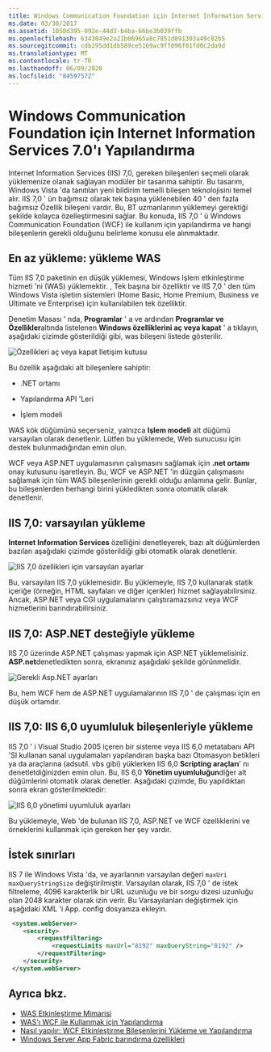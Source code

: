```yaml
---
title: Windows Communication Foundation için Internet Information Services 7.0'ı Yapılandırma
ms.date: 03/30/2017
ms.assetid: 1050d395-092e-44d3-b4ba-66be3b039ffb
ms.openlocfilehash: 6343049e2a21b06965a8c7851d891303a49c82b5
ms.sourcegitcommit: cdb295dd1db589ce5169ac9ff096f01fd0c2da9d
ms.translationtype: MT
ms.contentlocale: tr-TR
ms.lasthandoff: 06/09/2020
ms.locfileid: "84597572"
---
```

# <a name="configuring-internet-information-services-70-for-windows-communication-foundation"></a>Windows Communication Foundation için Internet Information Services 7.0'ı Yapılandırma

Internet Information Services (IIS) 7,0, gereken bileşenleri seçmeli olarak yüklemenize olanak sağlayan modüler bir tasarıma sahiptir. Bu tasarım, Windows Vista 'da tanıtılan yeni bildirim temelli bileşen teknolojisini temel alır. IIS 7,0 ' ün bağımsız olarak tek başına yüklenebilen 40 ' den fazla bağımsız Özellik bileşeni vardır. Bu, BT uzmanlarının yüklemeyi gerektiği şekilde kolayca özelleştirmesini sağlar. Bu konuda, IIS 7,0 ' ü Windows Communication Foundation (WCF) ile kullanım için yapılandırma ve hangi bileşenlerin gerekli olduğunu belirleme konusu ele alınmaktadır.

## <a name="minimal-installation-installing-was"></a>En az yükleme: yükleme WAS
 Tüm IIS 7,0 paketinin en düşük yüklemesi, Windows Işlem etkinleştirme hizmeti 'ni (WAS) yüklemektir. , Tek başına bir özelliktir ve IIS 7,0 ' den tüm Windows Vista işletim sistemleri (Home Basic, Home Premium, Business ve Ultimate ve Enterprise) için kullanılabilen tek özelliktir.

 Denetim Masası ' nda, **Programlar** ' a ve ardından **Programlar ve Özellikler**altında listelenen **Windows özelliklerini aç veya kapat** ' a tıklayın, aşağıdaki çizimde gösterildiği gibi, was bileşeni listede gösterilir.

 ![Özellikleri aç veya kapat Iletişim kutusu](media/wcfc-turnfeaturesonoroffs.gif "wcfc_TurnFeaturesOnOrOffs")

 Bu özellik aşağıdaki alt bileşenlere sahiptir:

- .NET ortamı

- Yapılandırma API 'Leri

- İşlem modeli

 WAS kök düğümünü seçerseniz, yalnızca **Işlem modeli** alt düğümü varsayılan olarak denetlenir. Lütfen bu yüklemede, Web sunucusu için destek bulunmadığından emin olun.

 WCF veya ASP.NET uygulamasının çalışmasını sağlamak için **.net ortamı** onay kutusunu işaretleyin. Bu, WCF ve ASP.NET 'in düzgün çalışmasını sağlamak için tüm WAS bileşenlerinin gerekli olduğu anlamına gelir. Bunlar, bu bileşenlerden herhangi birini yükledikten sonra otomatik olarak denetlenir.

## <a name="iis-70-default-installation"></a>IIS 7,0: varsayılan yükleme
 **Internet Information Services** özelliğini denetleyerek, bazı alt düğümlerden bazıları aşağıdaki çizimde gösterildiği gibi otomatik olarak denetlenir.

 ![IIS 7,0 özellikleri için varsayılan ayarlar](media/wcfc-turningfeaturesonoroff2.gif "wcfc_TurningFeaturesOnOrOff2")

 Bu, varsayılan IIS 7,0 yüklemesidir. Bu yüklemeyle, IIS 7,0 kullanarak statik içeriğe (örneğin, HTML sayfaları ve diğer içerikler) hizmet sağlayabilirsiniz. Ancak, ASP.NET veya CGI uygulamalarını çalıştıramazsınız veya WCF hizmetlerini barındırabilirsiniz.

## <a name="iis-70-installation-with-aspnet-support"></a>IIS 7,0: ASP.NET desteğiyle yükleme
 IIS 7,0 üzerinde ASP.NET çalışması yapmak için ASP.NET yüklemelisiniz. **ASP.net**denetledikten sonra, ekranınız aşağıdaki şekilde görünmelidir.

 ![Gerekli Asp.NET ayarları](media/wcfc-trunfeaturesonoroff3s.gif "wcfc_TrunFeaturesOnOrOFf3s")

 Bu, hem WCF hem de ASP.NET uygulamalarının IIS 7,0 ' de çalışması için en düşük ortamdır.

## <a name="iis-70-installation-with-iis-60-compatibility-components"></a>IIS 7,0: IIS 6,0 uyumluluk bileşenleriyle yükleme
 IIS 7,0 ' i Visual Studio 2005 içeren bir sisteme veya IIS 6,0 metatabanı API 'SI kullanan sanal uygulamaları yapılandıran başka bazı Otomasyon betikleri ya da araçlarına (adsutil. vbs gibi) yüklerken IIS 6,0 **Scripting araçları**' nı denetletdiğinizden emin olun. Bu, IIS 6,0 **Yönetim uyumluluğun**diğer alt düğümlerini otomatik olarak denetler. Aşağıdaki çizimde, Bu yapıldıktan sonra ekran gösterilmektedir:

 ![IIS 6,0 yönetimi uyumluluk ayarları](media/scfc-turnfeaturesonoroff5s.gif "scfc_TurnFeaturesOnOrOff5s")

 Bu yüklemeyle, Web 'de bulunan IIS 7,0, ASP.NET ve WCF özelliklerini ve örneklerini kullanmak için gereken her şey vardır.

## <a name="request-limits"></a>İstek sınırları
 IIS 7 ile Windows Vista 'da, ve ayarlarının varsayılan değeri `maxUri` `maxQueryStringSize` değiştirilmiştir. Varsayılan olarak, IIS 7,0 ' de istek filtreleme, 4096 karakterlik bir URL uzunluğu ve bir sorgu dizesi uzunluğu olan 2048 karakter olarak izin verir. Bu Varsayılanları değiştirmek için aşağıdaki XML 'i App. config dosyanıza ekleyin.

```xml
 <system.webServer>
    <security>
        <requestFiltering>
            <requestLimits maxUrl="8192" maxQueryString="8192" />
        </requestFiltering>
    </security>
 </system.webServer>
 ```

## <a name="see-also"></a>Ayrıca bkz.

- [WAS Etkinleştirme Mimarisi](was-activation-architecture.md)
- [WAS'ı WCF ile Kullanmak için Yapılandırma](configuring-the-wpa--service-for-use-with-wcf.md)
- [Nasıl yapılır: WCF Etkinleştirme Bileşenlerini Yükleme ve Yapılandırma](how-to-install-and-configure-wcf-activation-components.md)
- [Windows Server App Fabric barındırma özellikleri](https://docs.microsoft.com/previous-versions/appfabric/ee677189(v=azure.10))
